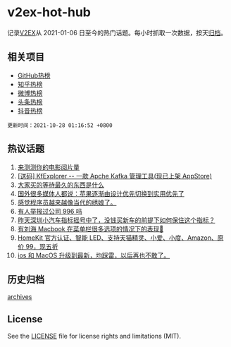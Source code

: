 # v2ex-hot-hub

 记录[V2EX](https://www.v2ex.com/)从 2021-01-06 日至今的热门话题。每小时抓取一次数据，按天[归档](archives)。
 
 ## 相关项目

- [GitHub热榜](https://github.com/lonnyzhang423/github-hot-hub)
- [知乎热榜](https://github.com/lonnyzhang423/zhihu-hot-hub)
- [微博热榜](https://github.com/lonnyzhang423/weibo-hot-hub)
- [头条热榜](https://github.com/lonnyzhang423/toutiao-hot-hub)
- [抖音热榜](https://github.com/lonnyzhang423/douyin-hot-hub)


 `更新时间：2021-10-28 01:16:52 +0800`

## 热议话题

1. [来测测你的电影阅片量](https://www.v2ex.com/t/810849)
1. [[送码] KfExplorer -- 一款 Apche Kafka 管理工具(现已上架 AppStore)](https://www.v2ex.com/t/810855)
1. [大家买的等待最久的东西是什么](https://www.v2ex.com/t/810844)
1. [国外很多媒体人都说：苹果逐渐由设计优先切换到实用优先了](https://www.v2ex.com/t/810842)
1. [感觉程序员越来越像当代的绣娘了。](https://www.v2ex.com/t/810841)
1. [有人举报过公司 996 吗](https://www.v2ex.com/t/810923)
1. [昨天深圳小汽车指标摇号中了，没钱买新车的前提下如何保住这个指标？](https://www.v2ex.com/t/810851)
1. [有刘海 Macbook 在菜单栏很多选项的情况下的表现🤣](https://www.v2ex.com/t/810814)
1. [HomeKit 官方认证、智能 LED、支持天猫精灵、小爱、小度、Amazon、原价 99，现五折](https://www.v2ex.com/t/811039)
1. [ios 和 MacOS 升级到最新，均踩雷，以后再也不敢了。](https://www.v2ex.com/t/810828)

## 历史归档

[archives](archives)

## License

See the [LICENSE](LICENSE) file for license rights and limitations (MIT).
